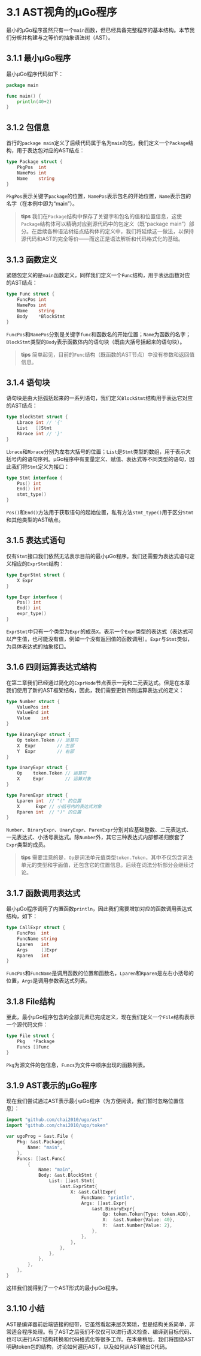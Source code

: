 # 3.1 AST视角的µGo程序

最小的µGo程序虽然只有一个`main`函数，但已经具备完整程序的基本结构。本节我们分析并构建与之等价的抽象语法树（AST）。

## 3.1.1 最小µGo程序

最小µGo程序代码如下：

```go
package main

func main() {
	println(40+2)
}
```

## 3.1.2 包信息

首行的`package main`定义了后续代码属于名为`main`的包，我们定义一个`Package`结构，用于表达包对应的AST结点：

```go
type Package struct {
	PkgPos  int
	NamePos int
	Name    string
}
```

`PkgPos`表示关键字`package`的位置，`NamePos`表示包名的开始位置，`Name`表示包的名字（在本例中即为“main”）。

> **tips** 我们在`Package`结构中保存了关键字和包名的值和位置信息，这使`Package`结构体可以精确对应到源代码中的包定义（既“package main”）部分。在后续各种语法树结点结构体的定义中，我们将延续这一做法，以保持源代码和AST的完全等价——而这正是语法解析和代码格式化的基础。

## 3.1.3 函数定义

紧随包定义的是`main`函数定义，同样我们定义一个`Func`结构，用于表达函数对应的AST结点：

```go
type Func struct {
	FuncPos int
	NamePos int
	Name    string
	Body    *BlockStmt
}
```

`FuncPos`和`NamePos`分别是关键字`func`和函数名的开始位置；`Name`为函数的名字；`BlockStmt`类型的`Body`表示函数体内的语句块（既由大括号括起来的语句块）。

> **tips** 简单起见，目前的`Func`结构（既函数的AST节点）中没有参数和返回值信息。

## 3.1.4 语句块

语句块是由大括弧括起来的一系列语句，我们定义`BlockStmt`结构用于表达它对应的AST结点：

```go
type BlockStmt struct {
	Lbrace int // '{'
	List   []Stmt
	Rbrace int // '}'
}
```

`Lbrace`和`Rbrace`分别为左右大括号的位置；`List`是`Stmt`类型的数组，用于表示大括号内的语句序列。µGo程序中有变量定义、赋值、表达式等不同类型的语句，因此我们将`Stmt`定义为接口：

```go
type Stmt interface {
	Pos() int
	End() int
	stmt_type()
}
```

`Pos()`和`End()`方法用于获取语句的起始位置，私有方法`stmt_type()`用于区分`Stmt`和其他类型的AST结点。

## 3.1.5 表达式语句

仅有`Stmt`接口我们依然无法表示目前的最小µGo程序。我们还需要为表达式语句定义相应的`ExprStmt`结构：

```go
type ExprStmt struct {
	X Expr
}

type Expr interface {
	Pos() int
	End() int
	expr_type()
}
```

`ExprStmt`中只有一个类型为`Expr`的成员`X`，表示一个`Expr`类型的表达式（表达式可以产生值，也可能没有值，例如一个没有返回值的函数调用）。`Expr`与`Stmt`类似，为具体表达式的抽象接口。

## 3.1.6 四则运算表达式结构

在第二章我们已经通过简化的`ExprNode`节点表示一元和二元表达式。但是在本章我们使用了新的AST框架结构，因此，我们需要更新四则运算表达式的定义：

```go
type Number struct {
	ValuePos int
	ValueEnd int
	Value    int
}

type BinaryExpr struct {
	Op token.Token // 运算符
	X  Expr        // 左部
	Y  Expr        // 右部
}

type UnaryExpr struct {
	Op    token.Token // 运算符
	X     Expr        // 运算对象
}

type ParenExpr struct {
	Lparen int  // "(" 的位置
	X      Expr // 小括号内的表达式对象
	Rparen int  // ")" 的位置
}
```
`Number`、`BinaryExpr`、`UnaryExpr`、`ParenExpr`分别对应基础整数、二元表达式、一元表达式、小括号表达式。除`Number`外，其它三种表达式内部都递归嵌套了`Expr`类型的成员。

> **tips** 需要注意的是，`Op`是词法单元值类型`token.Token`，其中不仅包含词法单元的类型和字面值，还包含它的位置信息。后续在词法分析部分会继续讨论。

## 3.1.7 函数调用表达式

最小μGo程序调用了内置函数`println`，因此我们需要增加对应的函数调用表达式结构，如下：

```go
type CallExpr struct {
	FuncPos  int
	FuncName string
	Lparen   int
	Args     []Expr
	Rparen   int
}
```

`FuncPos`和`FuncName`是调用函数的位置和函数名，`Lparen`和`Rparen`是左右小括号的位置，`Args`是调用参数表达式列表。

## 3.1.8 File结构

至此，最小µGo程序包含的全部元素已完成定义，现在我们定义一个`File`结构表示一个源代码文件：

```go
type File struct {
	Pkg   *Package
	Funcs []Func
}
```

`Pkg`为源文件的包信息，`Funcs`为文件中顺序出现的函数列表。

## 3.1.9 AST表示的µGo程序

现在我们尝试通过AST表示最小µGo程序（为方便阅读，我们暂时忽略位置信息）：

```go
import "github.com/chai2010/ugo/ast"
import "github.com/chai2010/ugo/token"

var ugoProg = &ast.File {
	Pkg: &ast.Package{
		Name: "main",
	},
	Funcs: []ast.Func{
		{
			Name: "main",
			Body: &ast.BlockStmt {
				List: []ast.Stmt{
					&ast.ExprStmt{
						X: &ast.CallExpr{
							FuncName: "println",
							Args: []ast.Expr{
								&ast.BinaryExpr{
									Op: token.Token{Type: token.ADD},
									X:  &ast.Number{Value: 40},
									Y:  &ast.Number{Value: 2},
								},
							},
						},
					},
				},
			},
		},
	},
}
```

这样我们就得到了一个AST形式的最小µGo程序。

## 3.1.10 小结

AST是编译器前后端链接的纽带，它虽然看起来层次繁琐，但是结构关系简单，非常适合程序处理。有了AST之后我们不仅仅可以进行语义检查、编译到目标代码、也可以进行AST结构转换和代码格式化等很多工作。在本章稍后，我们将围绕AST明确token包的结构，讨论如何遍历AST，以及如何从AST输出C代码。
